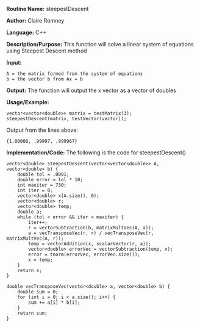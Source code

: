 **Routine Name:** steepestDescent

**Author:** Claire Romney

**Language:** C++

**Description/Purpose:** This function will solve a linear system of equations using Steepest Descent method

**Input:**

	A = the matrix formed from the system of equations
	b = the vector b from Ax = b
	
**Output:** The function will output the x vector as a vector of doubles

**Usage/Example:**

	vector<vector<double>> matrix = testMatrix(3);
	steepestDescent(matrix, testVector(vector));

Output from the lines above:

	{1.00008, .99997, .999967}
    
**Implementation/Code:** The following is the code for steepestDescent()

    vector<double> steepestDescent(vector<vector<double>> A, vector<double> b) {
	    double tol = .0001;
	    double error = tol * 10;
	    int maxiter = 730;
	    int iter = 0;
	    vector<double> x(A.size(), 0);
	    vector<double> r;
	    vector<double> temp;
	    double a;
	    while (tol < error && iter < maxiter) {
		    iter++;
		    r = vectorSubtraction(b, matrixMultVec(A, x));
		    a = vecTransposeVec(r, r) / vecTransposeVec(r, matrixMultVec(A, r));
		    temp = vectorAddition(x, scalarVector(r, a));
		    vector<double> errorVec = vectorSubtraction(temp, x);
		    error = tnorm(errorVec, errorVec.size());
		    x = temp;
	    }
	    return x;
    }

    double vecTransposeVec(vector<double> a, vector<double> b) {
	    double sum = 0;
	    for (int i = 0; i < a.size(); i++) {
		    sum += a[i] * b[i];
	    }
	    return sum;
    }
